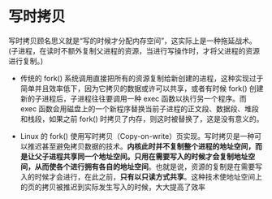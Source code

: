 # 写时拷贝

写时拷贝顾名思义就是“写的时候才分配内存空间”，这实际上是一种拖延战术。(子进程，在读时不额外复制父进程的资源，当进行写操作时，才将父进程的资源进行复制。)

- 传统的 fork() 系统调用直接把所有的资源复制给新创建的进程，这种实现过于简单并且效率低下，因为它拷贝的数据或许可以共享，或者有时候 fork() 创建新的子进程后，子进程往往要调用一种 exec 函数以执行另一个程序。而 exec 函数会用磁盘上的一个新程序替换当前子进程的正文段、数据段、堆段和栈段，如果之前 fork() 时拷贝了内存，则这时被替换了，这是没有意义的。

- Linux 的 fork() 使用写时拷贝（Copy-on-write）页实现。写时拷贝是一种可以推迟甚至避免拷贝数据的技术。**内核此时并不复制整个进程的地址空间，而是让父子进程共享同一个地址空间。只用在需要写入的时候才会复制地址空间，从而使各个进行拥有各自的地址空间**。也就是说，资源的复制是在需要写入的时候才会进行，在此之前，**只有以只读方式共享**。这种技术使地址空间上的页的拷贝被推迟到实际发生写入的时候，大大提高了效率
